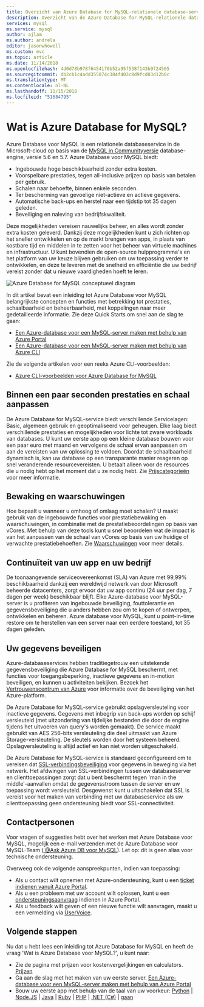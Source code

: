 ```yaml
---
title: Overzicht van Azure Database for MySQL-relationele database-service
description: Overzicht van de Azure Database for MySQL-relationele database-service.
services: mysql
ms.service: mysql
author: ajlam
ms.author: andrela
editor: jasonwhowell
ms.custom: mvc
ms.topic: article
ms.date: 11/14/2018
ms.openlocfilehash: 4d0d78b978f6454170b52a95f538f143b9f24505
ms.sourcegitcommit: db2cb1c4add355074c384f403c8d9fcd03d12b0c
ms.translationtype: MT
ms.contentlocale: nl-NL
ms.lasthandoff: 11/15/2018
ms.locfileid: "51684795"
---
```

# <a name="what-is-azure-database-for-mysql"></a>Wat is Azure Database for MySQL?
Azure Database voor MySQL is een relationele databaseservice in de Microsoft-cloud op basis van de [MySQL in Communityversie](https://www.mysql.com/products/community/) database-engine, versie 5.6 en 5.7. Azure Database voor MySQL biedt:

- Ingebouwde hoge beschikbaarheid zonder extra kosten.
- Voorspelbare prestaties, tegen all-inclusive prijzen op basis van betalen per gebruik.
- Schalen naar behoefte, binnen enkele seconden.
- Ter bescherming van gevoelige niet-actieve en actieve gegevens.
- Automatische back-ups en herstel naar een tijdstip tot 35 dagen geleden.
- Beveiliging en naleving van bedrijfskwaliteit.

Deze mogelijkheden vereisen nauwelijks beheer, en alles wordt zonder extra kosten geleverd. Dankzij deze mogelijkheden kunt u zich richten op het sneller ontwikkelen en op de markt brengen van apps, in plaats van kostbare tijd en middelen in te zetten voor het beheer van virtuele machines en infrastructuur. U kunt bovendien de open-source hulpprogramma's en het platform van uw keuze blijven gebruiken om uw toepassing verder te ontwikkelen, en deze te leveren met de snelheid en efficiëntie die uw bedrijf vereist zonder dat u nieuwe vaardigheden hoeft te leren.

![Azure Database for MySQL conceptueel diagram](media/overview/1-azure-db-for-mysql-conceptual-diagram.png)

In dit artikel bevat een inleiding tot Azure Database voor MySQL belangrijkste concepten en functies met betrekking tot prestaties, schaalbaarheid en beheerbaarheid, met koppelingen naar meer gedetailleerde informatie. Zie deze Quick Starts om snel aan de slag te gaan:
- [Een Azure-database voor een MySQL-server maken met behulp van Azure Portal](quickstart-create-mysql-server-database-using-azure-portal.md)
- [Een Azure-database voor een MySQL-server maken met behulp van Azure CLI](quickstart-create-mysql-server-database-using-azure-cli.md)

Zie de volgende artikelen voor een reeks Azure CLI-voorbeelden:
- [Azure CLI-voorbeelden voor Azure Database for MySQL](sample-scripts-azure-cli.md)

## <a name="adjust-performance-and-scale-within-seconds"></a>Binnen een paar seconden prestaties en schaal aanpassen
De Azure Database for MySQL-service biedt verschillende Servicelagen: Basic, algemeen gebruik en geoptimaliseerd voor geheugen. Elke laag biedt verschillende prestaties en mogelijkheden voor lichte tot zware workloads van databases. U kunt uw eerste app op een kleine database bouwen voor een paar euro met maand en vervolgens de schaal ervan aanpassen om aan de vereisten van uw oplossing te voldoen. Doordat de schaalbaarheid dynamisch is, kan uw database op een transparante manier reageren op snel veranderende resourcevereisten. U betaalt alleen voor de resources die u nodig hebt op het moment dat u ze nodig hebt. Zie [Prijscategorieën](concepts-service-tiers.md) voor meer informatie.

## <a name="monitoring-and-alerting"></a>Bewaking en waarschuwingen
Hoe bepaalt u wanneer u omhoog of omlaag moet schalen? U maakt gebruik van de ingebouwde functies voor prestatiebewaking en waarschuwingen, in combinatie met de prestatiebeoordelingen op basis van vCores. Met behulp van deze tools kunt u snel beoordelen wat de impact is van het aanpassen van de schaal van vCores op basis van uw huidige of verwachte prestatiebehoeften. Zie [Waarschuwingen](howto-alert-on-metric.md) voor meer details.

## <a name="keep-your-app-and-business-running"></a>Continuïteit van uw app en uw bedrijf
De toonaangevende serviceovereenkomst (SLA) van Azure met 99,99% beschikbaarheid dankzij een wereldwijd netwerk van door Microsoft beheerde datacenters, zorgt ervoor dat uw app continu (24 uur per dag, 7 dagen per week) beschikbaar blijft. Elke Azure-database voor MySQL-server is u profiteren van ingebouwde beveiliging, fouttolerantie en gegevensbeveiliging die u anders hebben zou om te kopen of ontwerpen, ontwikkelen en beheren. Azure database voor MySQL, kunt u point-in-time restore om te herstellen van een server naar een eerdere toestand, tot 35 dagen geleden.

## <a name="secure-your-data"></a>Uw gegevens beveiligen
Azure-databaseservices hebben traditiegetrouw een uitstekende gegevensbeveiliging die Azure Database for MySQL beschermt, met functies voor toegangsbeperking, inactieve gegevens en in-motion beveiligen, en kunnen u activiteiten bekijken. Bezoek het [Vertrouwenscentrum van Azure](https://www.microsoft.com/en-us/trustcenter/security) voor informatie over de beveiliging van het Azure-platform.

De Azure Database for MySQL-service gebruikt opslagversleuteling voor inactieve gegevens. Gegevens met inbegrip van back-ups worden op schijf versleuteld (met uitzondering van tijdelijke bestanden die door de engine tijdens het uitvoeren van query's worden gemaakt). De service maakt gebruikt van AES 256-bits versleuteling die deel uitmaakt van Azure Storage-versleuteling. De sleutels worden door het systeem beheerd. Opslagversleuteling is altijd actief en kan niet worden uitgeschakeld.

De Azure Database for MySQL-service is standaard geconfigureerd om te vereisen dat [SSL-verbindingsbeveiliging](./concepts-ssl-connection-security.md) voor gegevens in beweging via het netwerk. Het afdwingen van SSL-verbindingen tussen uw databaseserver en clienttoepassingen zorgt dat u bent beschermt tegen 'man in the middle'-aanvallen omdat de gegevensstroom tussen de server en uw toepassing wordt versleuteld. Desgewenst kunt u uitschakelen dat SSL is vereist voor het maken van verbinding met uw databaseservice als uw clienttoepassing geen ondersteuning biedt voor SSL-connectiviteit.

## <a name="contacts"></a>Contactpersonen
Voor vragen of suggesties hebt over het werken met Azure Database voor MySQL, mogelijk een e-mail verzenden met de Azure Database voor MySQL-Team ([ @Ask Azure DB voor MySQL](mailto:AskAzureDBforMySQL@service.microsoft.com)). Let op: dit is geen alias voor technische ondersteuning.

Overweeg ook de volgende aanspreekpunten, indien van toepassing:
- Als u contact wilt opnemen met Azure-ondersteuning, kunt u een [ticket indienen vanuit Azure Portal](https://portal.azure.com/?#blade/Microsoft_Azure_Support/HelpAndSupportBlade).
- Als u een probleem met uw account wilt oplossen, kunt u een [ondersteuningsaanvraag](https://ms.portal.azure.com/#blade/Microsoft_Azure_Support/HelpAndSupportBlade/newsupportrequest) indienen in Azure Portal.
- Als u feedback wilt geven of een nieuwe functie wilt aanvragen, maakt u een vermelding via [UserVoice](https://feedback.azure.com/forums/597982-azure-database-for-mysql).

## <a name="next-steps"></a>Volgende stappen
Nu dat u hebt lees een inleiding tot Azure Database for MySQL en heeft de vraag 'Wat is Azure Database voor MySQL?', u kunt naar:
- Zie de pagina met prijzen voor kostenvergelijkingen en calculators. [Prijzen](https://azure.microsoft.com/pricing/details/mysql/)
- Ga aan de slag met het maken van uw eerste server. [Een Azure-database voor een MySQL-server maken met behulp van Azure Portal](quickstart-create-mysql-server-database-using-azure-portal.md)
- Bouw uw eerste app met behulp van de taal van uw voorkeur: [Python](./connect-python.md) | [Node.JS](./connect-nodejs.md) | [Java](./connect-java.md) | [Ruby](./connect-ruby.md)  |  [PHP](./connect-php.md) | [.NET (C#)](./connect-csharp.md) | [gaan](./connect-go.md)
